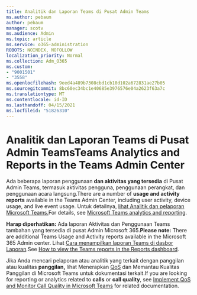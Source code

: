```yaml
---
title: Analitik dan Laporan Teams di Pusat Admin Teams
ms.author: pebaum
author: pebaum
manager: scotv
ms.audience: Admin
ms.topic: article
ms.service: o365-administration
ROBOTS: NOINDEX, NOFOLLOW
localization_priority: Normal
ms.collection: Adm_O365
ms.custom:
- "9001501"
- "3558"
ms.openlocfilehash: 9eed4a489b7308cbd1cb10d102a672831ae27b05
ms.sourcegitcommit: 8bc60ec34bc1e40685e3976576e04a2623f63a7c
ms.translationtype: MT
ms.contentlocale: id-ID
ms.lasthandoff: 04/15/2021
ms.locfileid: "51826310"
---
```

# <a name="teams-analytics-and-reports-in-the-teams-admin-center"></a><span data-ttu-id="aeb30-102">Analitik dan Laporan Teams di Pusat Admin Teams</span><span class="sxs-lookup"><span data-stu-id="aeb30-102">Teams Analytics and Reports in the Teams Admin Center</span></span>

<span data-ttu-id="aeb30-103">Ada beberapa laporan penggunaan **dan aktivitas yang tersedia** di Pusat Admin Teams, termasuk aktivitas pengguna, penggunaan perangkat, dan penggunaan acara langsung.</span><span class="sxs-lookup"><span data-stu-id="aeb30-103">There are a number of **usage and activity reports** available in the Teams Admin Center, including user activity, device usage, and live event usage.</span></span> <span data-ttu-id="aeb30-104">Untuk detailnya, [lihat Analitik dan pelaporan Microsoft Teams.](https://docs.microsoft.com/microsoftteams/teams-analytics-and-reports/teams-reporting-reference)</span><span class="sxs-lookup"><span data-stu-id="aeb30-104">For details, see [Microsoft Teams analytics and reporting](https://docs.microsoft.com/microsoftteams/teams-analytics-and-reports/teams-reporting-reference).</span></span>

<span data-ttu-id="aeb30-105">**Harap diperhatikan:** Ada laporan Aktivitas dan Penggunaan Teams tambahan yang tersedia di pusat Admin Microsoft 365.</span><span class="sxs-lookup"><span data-stu-id="aeb30-105">**Please note:** There are additional Teams Usage and Activity reports available in the Microsoft 365 Admin center.</span></span> <span data-ttu-id="aeb30-106">Lihat [Cara menampilkan laporan Teams di dasbor Laporan](https://docs.microsoft.com/microsoftteams/teams-activity-reports#how-to-view-the-teams-reports-in-the-reports-dashboard).</span><span class="sxs-lookup"><span data-stu-id="aeb30-106">See [How to view the Teams reports in the Reports dashboard](https://docs.microsoft.com/microsoftteams/teams-activity-reports#how-to-view-the-teams-reports-in-the-reports-dashboard).</span></span>

<span data-ttu-id="aeb30-107">Jika Anda mencari pelaporan atau analitik  yang terkait dengan panggilan atau kualitas **panggilan,** lihat Menerapkan [QoS](https://docs.microsoft.com/microsoftteams/monitor-call-quality-qos) dan Memantau Kualitas Panggilan di Microsoft Teams untuk dokumentasi terkait.</span><span class="sxs-lookup"><span data-stu-id="aeb30-107">If you are looking for reporting or analytics related to **calls** or **call quality**, see [Implement QoS and Monitor Call Quality in Microsoft Teams](https://docs.microsoft.com/microsoftteams/monitor-call-quality-qos) for related documentation.</span></span>

